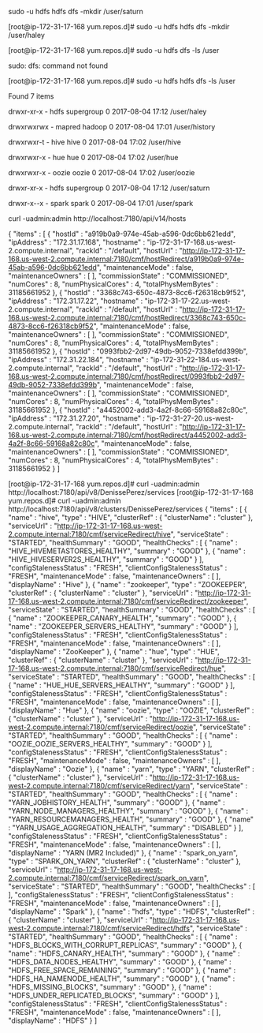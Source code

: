 
sudo -u hdfs hdfs dfs -mkdir /user/saturn

[root@ip-172-31-17-168 yum.repos.d]# sudo -u hdfs hdfs dfs -mkdir /user/haley

[root@ip-172-31-17-168 yum.repos.d]# sudo -u hdfs dfs -ls /user

sudo: dfs: command not found

[root@ip-172-31-17-168 yum.repos.d]# sudo -u hdfs hdfs dfs -ls /user



Found 7 items

drwxr-xr-x   - hdfs   supergroup          0 2017-08-04 17:12 /user/haley

drwxrwxrwx   - mapred hadoop              0 2017-08-04 17:01 /user/history

drwxrwxr-t   - hive   hive                0 2017-08-04 17:02 /user/hive

drwxrwxr-x   - hue    hue                 0 2017-08-04 17:02 /user/hue

drwxrwxr-x   - oozie  oozie               0 2017-08-04 17:02 /user/oozie

drwxr-xr-x   - hdfs   supergroup          0 2017-08-04 17:12 /user/saturn

drwxr-x--x   - spark  spark               0 2017-08-04 17:01 /user/spark





curl -uadmin:admin  http://localhost:7180/api/v14/hosts

{
  "items" : [ {
    "hostId" : "a919b0a9-974e-45ab-a596-0dc6bb621edd",
    "ipAddress" : "172.31.17.168",
    "hostname" : "ip-172-31-17-168.us-west-2.compute.internal",
    "rackId" : "/default",
    "hostUrl" : "http://ip-172-31-17-168.us-west-2.compute.internal:7180/cmf/hostRedirect/a919b0a9-974e-45ab-a596-0dc6bb621edd",
    "maintenanceMode" : false,
    "maintenanceOwners" : [ ],
    "commissionState" : "COMMISSIONED",
    "numCores" : 8,
    "numPhysicalCores" : 4,
    "totalPhysMemBytes" : 31185661952
  }, {
    "hostId" : "3368c743-650c-4873-8cc6-f26318cb9f52",
    "ipAddress" : "172.31.17.22",
    "hostname" : "ip-172-31-17-22.us-west-2.compute.internal",
    "rackId" : "/default",
    "hostUrl" : "http://ip-172-31-17-168.us-west-2.compute.internal:7180/cmf/hostRedirect/3368c743-650c-4873-8cc6-f26318cb9f52",
    "maintenanceMode" : false,
    "maintenanceOwners" : [ ],
    "commissionState" : "COMMISSIONED",
    "numCores" : 8,
    "numPhysicalCores" : 4,
    "totalPhysMemBytes" : 31185661952
  }, {
    "hostId" : "0993fbb2-2d97-49db-9052-7338efdd399b",
    "ipAddress" : "172.31.22.184",
    "hostname" : "ip-172-31-22-184.us-west-2.compute.internal",
    "rackId" : "/default",
    "hostUrl" : "http://ip-172-31-17-168.us-west-2.compute.internal:7180/cmf/hostRedirect/0993fbb2-2d97-49db-9052-7338efdd399b",
    "maintenanceMode" : false,
    "maintenanceOwners" : [ ],
    "commissionState" : "COMMISSIONED",
    "numCores" : 8,
    "numPhysicalCores" : 4,
    "totalPhysMemBytes" : 31185661952
  }, {
    "hostId" : "a4452002-add3-4a2f-8c66-59168a82c80c",
    "ipAddress" : "172.31.27.20",
    "hostname" : "ip-172-31-27-20.us-west-2.compute.internal",
    "rackId" : "/default",
    "hostUrl" : "http://ip-172-31-17-168.us-west-2.compute.internal:7180/cmf/hostRedirect/a4452002-add3-4a2f-8c66-59168a82c80c",
    "maintenanceMode" : false,
    "maintenanceOwners" : [ ],
    "commissionState" : "COMMISSIONED",
    "numCores" : 8,
    "numPhysicalCores" : 4,
    "totalPhysMemBytes" : 31185661952
  } ]



[root@ip-172-31-17-168 yum.repos.d]# curl -uadmin:admin  http://localhost:7180/api/v8/DenissePerez/services
[root@ip-172-31-17-168 yum.repos.d]# curl -uadmin:admin  http://localhost:7180/api/v8/clusters/DenissePerez/services
{
  "items" : [ {
    "name" : "hive",
    "type" : "HIVE",
    "clusterRef" : {
      "clusterName" : "cluster"
    },
    "serviceUrl" : "http://ip-172-31-17-168.us-west-2.compute.internal:7180/cmf/serviceRedirect/hive",
    "serviceState" : "STARTED",
    "healthSummary" : "GOOD",
    "healthChecks" : [ {
      "name" : "HIVE_HIVEMETASTORES_HEALTHY",
      "summary" : "GOOD"
    }, {
      "name" : "HIVE_HIVESERVER2S_HEALTHY",
      "summary" : "GOOD"
    } ],
    "configStalenessStatus" : "FRESH",
    "clientConfigStalenessStatus" : "FRESH",
    "maintenanceMode" : false,
    "maintenanceOwners" : [ ],
    "displayName" : "Hive"
  }, {
    "name" : "zookeeper",
    "type" : "ZOOKEEPER",
    "clusterRef" : {
      "clusterName" : "cluster"
    },
    "serviceUrl" : "http://ip-172-31-17-168.us-west-2.compute.internal:7180/cmf/serviceRedirect/zookeeper",
    "serviceState" : "STARTED",
    "healthSummary" : "GOOD",
    "healthChecks" : [ {
      "name" : "ZOOKEEPER_CANARY_HEALTH",
      "summary" : "GOOD"
    }, {
      "name" : "ZOOKEEPER_SERVERS_HEALTHY",
      "summary" : "GOOD"
    } ],
    "configStalenessStatus" : "FRESH",
    "clientConfigStalenessStatus" : "FRESH",
    "maintenanceMode" : false,
    "maintenanceOwners" : [ ],
    "displayName" : "ZooKeeper"
  }, {
    "name" : "hue",
    "type" : "HUE",
    "clusterRef" : {
      "clusterName" : "cluster"
    },
    "serviceUrl" : "http://ip-172-31-17-168.us-west-2.compute.internal:7180/cmf/serviceRedirect/hue",
    "serviceState" : "STARTED",
    "healthSummary" : "GOOD",
    "healthChecks" : [ {
      "name" : "HUE_HUE_SERVERS_HEALTHY",
      "summary" : "GOOD"
    } ],
    "configStalenessStatus" : "FRESH",
    "clientConfigStalenessStatus" : "FRESH",
    "maintenanceMode" : false,
    "maintenanceOwners" : [ ],
    "displayName" : "Hue"
  }, {
    "name" : "oozie",
    "type" : "OOZIE",
    "clusterRef" : {
      "clusterName" : "cluster"
    },
    "serviceUrl" : "http://ip-172-31-17-168.us-west-2.compute.internal:7180/cmf/serviceRedirect/oozie",
    "serviceState" : "STARTED",
    "healthSummary" : "GOOD",
    "healthChecks" : [ {
      "name" : "OOZIE_OOZIE_SERVERS_HEALTHY",
      "summary" : "GOOD"
    } ],
    "configStalenessStatus" : "FRESH",
    "clientConfigStalenessStatus" : "FRESH",
    "maintenanceMode" : false,
    "maintenanceOwners" : [ ],
    "displayName" : "Oozie"
  }, {
    "name" : "yarn",
    "type" : "YARN",
    "clusterRef" : {
      "clusterName" : "cluster"
    },
    "serviceUrl" : "http://ip-172-31-17-168.us-west-2.compute.internal:7180/cmf/serviceRedirect/yarn",
    "serviceState" : "STARTED",
    "healthSummary" : "GOOD",
    "healthChecks" : [ {
      "name" : "YARN_JOBHISTORY_HEALTH",
      "summary" : "GOOD"
    }, {
      "name" : "YARN_NODE_MANAGERS_HEALTHY",
      "summary" : "GOOD"
    }, {
      "name" : "YARN_RESOURCEMANAGERS_HEALTH",
      "summary" : "GOOD"
    }, {
      "name" : "YARN_USAGE_AGGREGATION_HEALTH",
      "summary" : "DISABLED"
    } ],
    "configStalenessStatus" : "FRESH",
    "clientConfigStalenessStatus" : "FRESH",
    "maintenanceMode" : false,
    "maintenanceOwners" : [ ],
    "displayName" : "YARN (MR2 Included)"
  }, {
    "name" : "spark_on_yarn",
    "type" : "SPARK_ON_YARN",
    "clusterRef" : {
      "clusterName" : "cluster"
    },
    "serviceUrl" : "http://ip-172-31-17-168.us-west-2.compute.internal:7180/cmf/serviceRedirect/spark_on_yarn",
    "serviceState" : "STARTED",
    "healthSummary" : "GOOD",
    "healthChecks" : [ ],
    "configStalenessStatus" : "FRESH",
    "clientConfigStalenessStatus" : "FRESH",
    "maintenanceMode" : false,
    "maintenanceOwners" : [ ],
    "displayName" : "Spark"
  }, {
    "name" : "hdfs",
    "type" : "HDFS",
    "clusterRef" : {
      "clusterName" : "cluster"
    },
    "serviceUrl" : "http://ip-172-31-17-168.us-west-2.compute.internal:7180/cmf/serviceRedirect/hdfs",
    "serviceState" : "STARTED",
    "healthSummary" : "GOOD",
    "healthChecks" : [ {
      "name" : "HDFS_BLOCKS_WITH_CORRUPT_REPLICAS",
      "summary" : "GOOD"
    }, {
      "name" : "HDFS_CANARY_HEALTH",
      "summary" : "GOOD"
    }, {
      "name" : "HDFS_DATA_NODES_HEALTHY",
      "summary" : "GOOD"
    }, {
      "name" : "HDFS_FREE_SPACE_REMAINING",
      "summary" : "GOOD"
    }, {
      "name" : "HDFS_HA_NAMENODE_HEALTH",
      "summary" : "GOOD"
    }, {
      "name" : "HDFS_MISSING_BLOCKS",
      "summary" : "GOOD"
    }, {
      "name" : "HDFS_UNDER_REPLICATED_BLOCKS",
      "summary" : "GOOD"
    } ],
    "configStalenessStatus" : "FRESH",
    "clientConfigStalenessStatus" : "FRESH",
    "maintenanceMode" : false,
    "maintenanceOwners" : [ ],
    "displayName" : "HDFS"
  } ]
